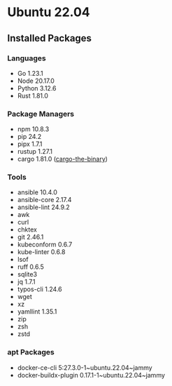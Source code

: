 # Ubuntu 22.04

## Installed Packages

### Languages

- Go 1.23.1
- Node 20.17.0
- Python 3.12.6
- Rust 1.81.0

### Package Managers

- npm 10.8.3
- pip 24.2
- pipx 1.7.1
- rustup 1.27.1
- cargo 1.81.0 ([cargo-the-binary](https://github.com/rust-lang/cargo/blob/master/src/cargo/version.rs))

### Tools

- ansible 10.4.0
- ansible-core 2.17.4
- ansible-lint 24.9.2
- awk
- curl
- chktex
- git 2.46.1
- kubeconform 0.6.7
- kube-linter 0.6.8
- lsof
- ruff 0.6.5
- sqlite3
- jq 1.7.1
- typos-cli 1.24.6
- wget
- xz
- yamllint 1.35.1
- zip
- zsh
- zstd

### apt Packages

- docker-ce-cli 5:27.3.0-1\~ubuntu.22.04\~jammy
- docker-buildx-plugin 0.17.1-1\~ubuntu.22.04\~jammy
